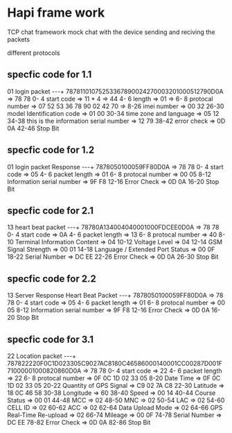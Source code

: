 # Hapi frame work 

TCP chat framework 
mock chat with the device sending and reciving the packets

different protocols 
## specfic code for 1.1 
   01 login packet ---+
      78781101075253367890024270003201000512790D0A
      => 78 78 				 0- 4	start code
      => 11 * 4 => 44 			 4- 6	length
      => 01 => 				 6- 8	protocal number
      => 07 52 53 36 78 90 02 42 70 => 	 8-26	imei number
      => 00 32  				26-30	model Identification code
      => 01 00  				30-34	time zone and language
      => 05 12 				34-38 	this is the information serial number
      => 12 79 				38-42	error check
      => 0D 0A 				42-46	Stop Bit
## specfic code for 1.2 
   01 login packet Response ---+
      7878050100059FF80D0A
      => 78 78 				 0- 4	start code
      => 05					 4- 6	packet length
      => 01					 6- 8 	protocal number
      => 00 05				 8-12	Information serial number
      => 9F F8				12-16	Error Check
      => 0D 0A 				16-20	Stop Bit
## specfic code for 2.1 
   13 heart beat packet ---+
      78780A134004040001000FDCEE0D0A
      => 78 78 				 0- 4	start code
      => 0A					 4- 6	packet length
      => 13					 6- 8 	protocal number
      => 40					 8-10	Terminal Information Content
      => 04					10-12	Voltage Level
      => 04 				12-14	GSM Signal Strength
      => 00 01				14-18	Language / Extended Port Status
      => 00 0F				18-22	Serial Number
      => DC EE				22-26	Error Check
      => 0D 0A 				26-30	Stop Bit
 ## specfic code for 2.2 
   13 Server Response Heart Beat Packet ---+
      7878050100059FF80D0A
      => 78 78 				 0- 4	start code
      => 05					 4- 6	packet length
      => 01					 6- 8 	protocal number
      => 00 05				 8-12	Information serial number
      => 9F F8				12-16	Error Check
      => 0D 0A 				16-20	Stop Bit
  ## specfic code for 3.1 
   22 Location packet ---+
      787822220F0C1D023305C9027AC8180C46586000140001CC00287D001F71000001000820860D0A
      => 78 78 				 0- 4	start code
      => 22					 4- 6	packet length
      => 22					 6- 8 	protocal number
      => 0F 0C 1D 02 33 05			 8-20	Date Time
      => 0F 0C 1D 02 33 05			20-22	Quantity of GPS Signal
      => C9	02 7A C8 			22-30	Latitude
      => 18 0C 46 58	         		30-38	Longitude
      => 60					38-40	Speed
      => 00 14				40-44	Course Status
      => 00 01				44-48	MCC
      => 02					48-50	MNC
      => 02					50-54	LAC
      => 02					54-60	CELL ID
      => 02					60-62	ACC
      => 02					62-64	Data Upload Mode
      => 02					64-66	GPS Real-Time Re-upload
      => 02					66-74	Mileage
      => 00 0F				74-78	Serial Number
      => DC EE				78-82	Error Check
      => 0D 0A 				82-86	Stop Bit
      



















